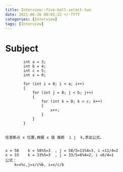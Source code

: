 ```yaml
---
title: Interview::five-ball-select-two
date: 2021-06-26 09:01:22 +/-TTTT
categories: [Interview]
tags: [Interview]
---
```


# Subject
            int a = 3;
            int b = 4;
            int c = 5;
            int x = 0;

            for (int i = 0; i < a; i++)
            {
                for (int j = 0; j < b; j++)
                {
                    for (int k = 0; k < c; k++)
                    {
                        x++;
                    }
                }
			}


	任意断点 x 位置,根据 x 值 推断  i j  k,求出公式。

 
	x = 58    k = 58%5=3  , j = 58/5=11%4=3, i =11/4=2
	x = 33    k = 33%5=3  , j = 33/5=6%4=2, i =6/4=1
	公式：
		k=x%c,j=x/c%b, i=x/c/b



